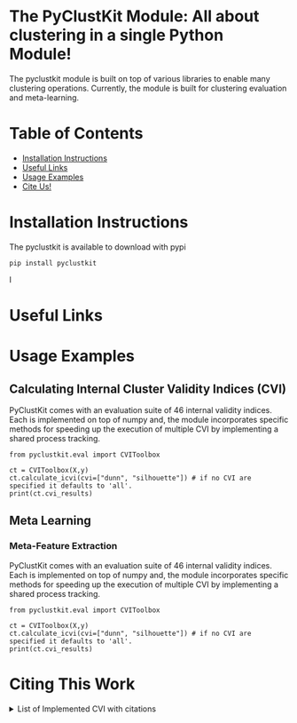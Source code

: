 # The PyClustKit Module: All about clustering in a single Python Module!

The pyclustkit module is built on top of various libraries to enable many clustering operations. 
Currently, the module is built for clustering evaluation and meta-learning. 

# Table of Contents
- [Installation Instructions](#installation-instructions)
- [Useful Links](#useful-links)
- [Usage Examples](#usage-examples)
- [Cite Us!](#citing-this-work)

# Installation Instructions

The pyclustkit is available to download with pypi

```commandline
pip install pyclustkit
```

I

# Useful Links


# Usage Examples
## Calculating Internal Cluster Validity Indices (CVI) 

PyClustKit comes with an evaluation suite of 46 internal validity indices. Each is implemented on top of numpy and, 
the module incorporates specific methods for speeding up the execution of multiple CVI by implementing a shared process 
tracking. 


```{python}
from pyclustkit.eval import CVIToolbox 

ct = CVIToolbox(X,y)
ct.calculate_icvi(cvi=["dunn", "silhouette"]) # if no CVI are specified it defaults to 'all'.
print(ct.cvi_results)

```
## Meta Learning 

### Meta-Feature Extraction
PyClustKit comes with an evaluation suite of 46 internal validity indices. Each is implemented on top of numpy and, 
the module incorporates specific methods for speeding up the execution of multiple CVI by implementing a shared process 
tracking. 


```{python}
from pyclustkit.eval import CVIToolbox 

ct = CVIToolbox(X,y)
ct.calculate_icvi(cvi=["dunn", "silhouette"]) # if no CVI are specified it defaults to 'all'.
print(ct.cvi_results)

```




# Citing This Work


<details>
<summary>List of Implemented CVI with citations</summary>
Currently the collection consists of the following internal CVIs. R does not do gdi 61,62,63 due to hausdorff:

1. **ball_hall**: <i> G. H. Ball and D. J. Hall. Isodata: A novel method of data analysis and pattern
                      classification. Menlo Park: Stanford Research Institute. (NTIS No. AD 699616),1965.</i>
2. **banfeld_raftery**: <i> J.D. Banfield and A.E. Raftery. Model-based gaussian and non-gaussian clustering. Biometrics,
                        49:803–821, 1993. </i>
3. **c_index**: <i> Hubert, Lawrence & Levin, Joel. (1976). A general statistical framework for assessing categorical 
clustering in free recall. Psychological Bulletin. 83. 1072-1080. 10.1037/0033-2909.83.6.1072. </i>
4. **CDbw** : <i>Halkidi, M., & Vazirgiannis, M. (2008). A density-based cluster validity approach using 
multi-representatives. Pattern Recognit. Lett., 29, 773-786.  </i>
5. **det_ratio** : <i> A. J. Scott and M. J. Symons. Clustering methods based on likelihood ratio criteria. Biometrics, 
                27:387–397, 1971.</i>
6. **Dunn Index** : <i>J. Dunn. Well separated clusters and optimal fuzzy partitions. Journal of Cybernetics, 4:95–104, 
                    1974. </i>

7. **GDI [11,21,31,41,51,61][12,22,32,42,52,62][13,23,33,43,53,63]**: <i>J. C. Bezdek and N. R. Pal. Some new indexes of
cluster validity. IEEE Transactions on Systems, Man, and CyberneticsÑPART B: CYBERNETICS, 28, no.3:301–315, 1998.</i>
8. **ksq_detw**:  F. H. B. Marriot. Practical problems in a method of cluster analysis. Biometrics,
27:456–460, 1975.
9. **log_det_ratio**: <i> Halkidi et al. On clustering validation techniques. J. Intell. Inf. Syst., 2001. </i>
10. **log_ss_ratio**: <i> J. A. Hartigan. Clustering algorithms. New York: Wiley, 1975. </i>
11. **McClain_Rao**: <i> J. O. McClain and V. R. Rao. Clustisz: A program to test for the quality of
                         clustering of a set of objects. Journal of Marketing Research, 12:456–460, 1975.</i>












11. trace_w Index

13. Friedman-Rudin 1 Index
14. Friedman-Rudin 2 Index
15. **S_dbw**: <i> M. Halkidi and M. Vazirgiannis, "Clustering validity assessment: finding the optimal partitioning of a 
data set," Proceedings 2001 IEEE International Conference on Data Mining. </i>
16. **sd_dis Index**: <i>Halkidi et al. On clustering validation techniques. J. Intell. Inf. Syst., 2001.</i>
17. **sd_scat Index**: <i>Halkidi et al. On clustering validation techniques. J. Intell. Inf. Syst., 2001.</i> 

18. **pbm**: <i> Bandyopadhyay S. Pakhira M. K. and Maulik U. Validity index for crisp and fuzzy clusters. Pattern 
             Recognition, 2004. </i>
19. ratkowsky_lance
20. 
21. **ray_turi**: <i> Ray et al. Determination of number of clusters in k-means clustering and application in colour 
                  image segmentation. 4th International Conference on Advances in Pattern Recognition and Digital 
                  Techniques, 1999. </i>
22. wemmert_gancarski
23. **xie_beni**: <i> X.L. Xie and G. Beni. A validity measure for fuzzy clustering. IEEE Transactions on Pattern 
                  Analysis and Machine Intelligence, 1991. </i>
24. 
25. banfeld_raftery
26. trace_wib
27. 
28. log_det_ratio
29. 
30. point_biserial
31. calinski_harabasz
32. silhouette
33. davies_bouldin
34. scott_symons
